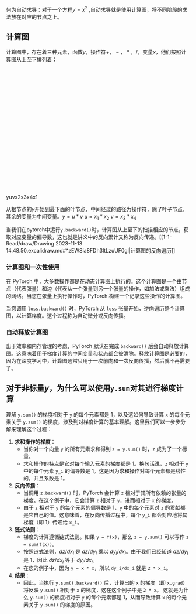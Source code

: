 何为自动求导：对于一个方程$y=x^2$ ,自动求导就是使用计算图，将不同阶段的求法放在对应的节点之上。

## 计算图
计算图中，存在着三种元素，函数$y$，操作符$+，-，*，/$，变量$x$，他们按照计算图从上至下排列着；
<svg version="1.1" xmlns="http://www.w3.org/2000/svg" viewBox="0 0 374.4273681640625 343.06514739990234" width="374.4273681640625" height="343.06514739990234">
  <!-- svg-source:excalidraw -->
  
  <defs>
    <style class="style-fonts">
      @font-face {
        font-family: "Virgil";
        src: url("https://excalidraw.com/Virgil.woff2");
      }
      @font-face {
        font-family: "Cascadia";
        src: url("https://excalidraw.com/Cascadia.woff2");
      }
    </style>
    
  </defs>
  <rect x="0" y="0" width="374.4273681640625" height="343.06514739990234" fill="#ffffff"></rect><g stroke-linecap="round" transform="translate(122.28008270263672 10) rotate(0 31 31)"><path d="M29.07 0.07 C35.03 -1.06, 42.76 1.04, 47.99 5.03 C53.23 9.02, 58.69 17.54, 60.48 24.03 C62.27 30.51, 61.39 37.96, 58.73 43.94 C56.06 49.92, 50.61 57.21, 44.47 59.92 C38.33 62.63, 28.52 62.11, 21.87 60.21 C15.21 58.3, 8.14 53.78, 4.55 48.5 C0.96 43.22, -0.54 35.2, 0.32 28.53 C1.19 21.85, 4.54 13.13, 9.74 8.46 C14.95 3.8, 27.39 1.69, 31.54 0.55 C35.7 -0.59, 34.72 1.26, 34.66 1.6 M30.07 -0.59 C36.39 -1.53, 43.77 2.34, 48.87 6.31 C53.98 10.28, 59.04 16.92, 60.7 23.23 C62.36 29.54, 61.74 38.09, 58.83 44.18 C55.91 50.26, 49.41 56.97, 43.2 59.73 C37 62.48, 27.71 62.68, 21.6 60.68 C15.48 58.69, 10.06 53.23, 6.49 47.76 C2.92 42.29, -0.29 34.35, 0.17 27.87 C0.62 21.39, 4.21 13.51, 9.22 8.9 C14.23 4.28, 26.97 1.58, 30.22 0.16 C33.46 -1.26, 28.77 -0.32, 28.71 0.38" stroke="#1e1e1e" stroke-width="1" fill="none"></path></g><g transform="translate(148.66977767384202 28.57968978321702) rotate(0 4.689994812011719 12.5)"><text x="4.689994812011719" y="0" font-family="Virgil, Segoe UI Emoji" font-size="20px" fill="#1e1e1e" text-anchor="middle" style="white-space: pre;" direction="ltr" dominant-baseline="text-before-edge">y</text></g><g stroke-linecap="round"><g transform="translate(133.10076904296875 64.58248138427734) rotate(0 -23.251131575647747 43.18535081514157)"><path d="M-0.39 -0.24 C-8.43 14.38, -39.44 73.29, -47.39 87.78 M1.61 -1.41 C-6.62 12.88, -39.68 71.27, -48.11 86.15" stroke="#1e1e1e" stroke-width="1" fill="none"></path></g></g><mask></mask><g stroke-linecap="round"><g transform="translate(180.55694580078125 54.024314880371094) rotate(0 42.24644498191774 50.739774275198585)"><path d="M-1.03 -0.83 C13.18 16.05, 71.12 85.17, 85.52 102.31 M0.63 1.35 C14.65 18.39, 70.51 83.46, 84.48 100.49" stroke="#1e1e1e" stroke-width="1" fill="none"></path></g></g><mask></mask><g stroke-linecap="round" transform="translate(55.05828857421875 150.1831283569336) rotate(0 31 31)"><path d="M39.49 1.6 C45.7 2.65, 52.6 6.8, 56.39 12.11 C60.18 17.42, 62.87 26.54, 62.23 33.45 C61.59 40.37, 57.24 48.77, 52.58 53.59 C47.92 58.4, 40.93 61.77, 34.24 62.32 C27.56 62.87, 18.03 60.9, 12.48 56.9 C6.94 52.91, 2.65 44.91, 0.98 38.37 C-0.68 31.84, -0.39 23.7, 2.51 17.7 C5.4 11.71, 11.9 4.98, 18.37 2.4 C24.83 -0.17, 36.87 1.99, 41.3 2.28 C45.73 2.57, 45.12 3.56, 44.93 4.14 M44.74 4.58 C50.57 7.26, 57.41 14.06, 60.14 20.18 C62.88 26.3, 63.4 35.01, 61.16 41.29 C58.93 47.58, 52.52 54.54, 46.75 57.91 C40.97 61.27, 32.73 62.23, 26.53 61.47 C20.34 60.7, 14.19 57.9, 9.58 53.32 C4.97 48.74, -0.47 40.91, -1.13 33.99 C-1.78 27.08, 1.69 17.17, 5.66 11.83 C9.62 6.49, 16.28 3.5, 22.68 1.96 C29.08 0.41, 40.44 2.1, 44.06 2.54 C47.68 2.98, 44.45 4.17, 44.4 4.6" stroke="#1e1e1e" stroke-width="1" fill="none"></path></g><g transform="translate(80.45798568165452 168.7628181401506) rotate(0 5.67999267578125 12.5)"><text x="5.67999267578125" y="0" font-family="Virgil, Segoe UI Emoji" font-size="20px" fill="#1e1e1e" text-anchor="middle" style="white-space: pre;" direction="ltr" dominant-baseline="text-before-edge">u</text></g><g stroke-linecap="round" transform="translate(255.95550537109375 151.71212005615234) rotate(0 31 31)"><path d="M24.23 1.02 C30.32 -1.07, 39.62 -0.66, 45.34 2.37 C51.05 5.4, 55.97 13.02, 58.51 19.22 C61.05 25.41, 62.18 33.29, 60.57 39.54 C58.96 45.78, 54.3 53.08, 48.84 56.68 C43.37 60.29, 34.65 61.86, 27.8 61.19 C20.95 60.52, 12.28 57.18, 7.75 52.66 C3.21 48.14, 1.04 40.86, 0.6 34.07 C0.16 27.28, 0.86 17.5, 5.08 11.91 C9.3 6.31, 21.91 2.47, 25.93 0.5 C29.95 -1.46, 29.03 -0.32, 29.21 0.12 M44.55 2.01 C50.14 4.35, 56.51 11.87, 59.28 18.33 C62.05 24.79, 62.98 34.61, 61.18 40.77 C59.37 46.92, 54.04 51.76, 48.44 55.28 C42.83 58.79, 34.33 62.44, 27.57 61.87 C20.8 61.29, 12.68 56.83, 7.86 51.85 C3.05 46.87, -0.93 38.3, -1.34 32 C-1.76 25.69, 1.24 19.3, 5.35 14.01 C9.46 8.73, 16.64 1.96, 23.31 0.29 C29.97 -1.38, 42 3.41, 45.33 3.98 C48.67 4.54, 43.79 3.44, 43.31 3.68" stroke="#1e1e1e" stroke-width="1" fill="none"></path></g><g transform="translate(281.8051994267717 170.29180983936936) rotate(0 5.2299957275390625 12.5)"><text x="5.2299957275390625" y="0" font-family="Virgil, Segoe UI Emoji" font-size="20px" fill="#1e1e1e" text-anchor="middle" style="white-space: pre;" direction="ltr" dominant-baseline="text-before-edge">v</text></g><g stroke-linecap="round" transform="translate(108.1942138671875 269.91808319091797) rotate(0 31 24.5)"><path d="M42.62 1.57 C48.55 2.92, 55.07 7.73, 58.24 12.36 C61.41 16.98, 63.12 24.05, 61.65 29.31 C60.18 34.58, 54.6 40.66, 49.39 43.96 C44.19 47.26, 36.82 49.42, 30.42 49.12 C24.02 48.82, 15.96 45.8, 10.98 42.17 C6 38.54, 1.56 32.62, 0.54 27.35 C-0.48 22.08, 1.27 14.9, 4.86 10.54 C8.45 6.17, 14.92 2.47, 22.1 1.16 C29.27 -0.14, 43.17 1.96, 47.89 2.7 C52.62 3.44, 50.74 5.24, 50.47 5.6 M40.65 1.53 C46.89 2.86, 55.4 6.93, 58.68 11.39 C61.97 15.85, 61.86 23.02, 60.37 28.29 C58.88 33.56, 54.49 39.45, 49.74 43.01 C44.99 46.56, 38.12 49.33, 31.86 49.61 C25.6 49.9, 17.25 48.11, 12.2 44.69 C7.14 41.27, 2.84 34.59, 1.52 29.09 C0.19 23.59, 1.27 16.41, 4.25 11.68 C7.24 6.95, 13.44 2.3, 19.42 0.72 C25.39 -0.85, 36.54 2.04, 40.12 2.24 C43.71 2.43, 41.03 1.83, 40.93 1.87" stroke="#1e1e1e" stroke-width="1" fill="none"></path></g><g transform="translate(126.53391341602952 282.0939670518475) rotate(0 12.739990234375 12.500000000000002)"><text x="12.739990234375" y="0" font-family="Virgil, Segoe UI Emoji" font-size="20px" fill="#1e1e1e" text-anchor="middle" style="white-space: pre;" direction="ltr" dominant-baseline="text-before-edge">x2</text></g><g stroke-linecap="round" transform="translate(211.29144287109375 271.06514739990234) rotate(0 31 31)"><path d="M40.06 1.12 C46.35 2.64, 54.79 8.59, 58.25 14.37 C61.72 20.15, 61.9 29.05, 60.85 35.79 C59.79 42.53, 56.59 50.35, 51.92 54.81 C47.25 59.27, 39.46 62.31, 32.84 62.56 C26.23 62.81, 17.57 60.65, 12.23 56.3 C6.9 51.96, 2.33 43.26, 0.83 36.49 C-0.68 29.72, 0.26 21.45, 3.2 15.71 C6.15 9.97, 11.02 3.99, 18.49 2.07 C25.96 0.14, 42.23 2.73, 48.02 4.16 C53.81 5.58, 53.69 10.04, 53.21 10.62 M39.06 2.15 C45.01 2.9, 50.56 6.38, 54.33 11.24 C58.11 16.1, 61.67 24.33, 61.71 31.33 C61.75 38.33, 59.04 48.18, 54.56 53.24 C50.08 58.29, 41.71 60.91, 34.85 61.66 C27.98 62.42, 19.15 61.55, 13.37 57.77 C7.6 54, 2.07 45.42, 0.17 39.03 C-1.72 32.64, -0.81 25.35, 1.99 19.45 C4.78 13.55, 11.15 6.81, 16.96 3.64 C22.77 0.46, 33.24 0.8, 36.86 0.41 C40.48 0.02, 38.42 0.94, 38.7 1.28" stroke="#1e1e1e" stroke-width="1" fill="none"></path></g><g transform="translate(229.94113997852952 289.64483718311936) rotate(0 12.42999267578125 12.5)"><text x="12.42999267578125" y="0" font-family="Virgil, Segoe UI Emoji" font-size="20px" fill="#1e1e1e" text-anchor="middle" style="white-space: pre;" direction="ltr" dominant-baseline="text-before-edge">x3</text></g><g stroke-linecap="round" transform="translate(302.4273681640625 266.5366439819336) rotate(0 31 31)"><path d="M34.18 0.42 C40.52 0.45, 49.26 4.6, 53.72 9.16 C58.17 13.72, 60.58 21.34, 60.91 27.78 C61.24 34.22, 59.37 42.19, 55.7 47.81 C52.04 53.43, 45.31 59.56, 38.93 61.5 C32.55 63.45, 23.31 62.47, 17.43 59.47 C11.55 56.48, 6.33 49.54, 3.65 43.55 C0.96 37.55, -0.34 29.77, 1.3 23.51 C2.94 17.25, 7.31 9.65, 13.47 6 C19.64 2.35, 33.87 2.33, 38.31 1.62 C42.74 0.9, 40.36 1.46, 40.07 1.69 M38.08 -0.14 C44.2 0.76, 52.73 5.8, 56.49 11.23 C60.25 16.66, 61.09 25.55, 60.65 32.44 C60.21 39.32, 58.17 47.8, 53.85 52.56 C49.53 57.31, 41.43 60.04, 34.73 60.95 C28.03 61.86, 19.22 61.29, 13.64 58.03 C8.06 54.77, 3.31 47.69, 1.25 41.39 C-0.82 35.08, -1.6 26.34, 1.25 20.21 C4.1 14.07, 12.26 7.72, 18.33 4.58 C24.4 1.44, 34.23 1.83, 37.67 1.38 C41.12 0.92, 39.25 1.25, 39.01 1.83" stroke="#1e1e1e" stroke-width="1" fill="none"></path></g><g transform="translate(321.48706893360765 285.1163337651506) rotate(0 12.019989013671871 12.5)"><text x="12.019989013671875" y="0" font-family="Virgil, Segoe UI Emoji" font-size="20px" fill="#1e1e1e" text-anchor="middle" style="white-space: pre;" direction="ltr" dominant-baseline="text-before-edge">x4</text></g><g stroke-linecap="round"><g transform="translate(71.8824462890625 206.9548568725586) rotate(0 -13.327970599140983 27.378143078126012)"><path d="M-0.26 -0.36 C-4.96 8.78, -23.72 46.1, -28.45 55.4 M1.8 -1.59 C-2.48 7.6, -21.44 46.72, -26.12 56.35" stroke="#1e1e1e" stroke-width="1" fill="none"></path></g></g><mask></mask><g stroke-linecap="round"><g transform="translate(107.30615234375 202.85613250732422) rotate(0 12.252895808592442 35.10984837496653)"><path d="M-0.87 0.06 C3.35 11.58, 21.01 58.26, 25.38 70.04 M0.87 -0.96 C4.91 10.62, 20.36 59.01, 24.29 71.18" stroke="#1e1e1e" stroke-width="1" fill="none"></path></g></g><mask></mask><g stroke-linecap="round"><g transform="translate(271.91668701171875 201.97869110107422) rotate(0 -16.683110353853557 36.73241565367207)"><path d="M-0.18 -0.56 C-5.65 11.39, -26.92 60.46, -32.63 72.45 M-1.74 1.76 C-7.31 13.86, -28.12 62.29, -33.18 74.03" stroke="#1e1e1e" stroke-width="1" fill="none"></path></g></g><mask></mask><g stroke-linecap="round"><g transform="translate(305.09368896484375 203.48201751708984) rotate(0 7.445073902979493 31.10149216169492)"><path d="M-0.63 -0.29 C2.1 10.29, 12.83 52.16, 15.52 62.65 M1.24 -1.49 C3.95 9.29, 12.6 52.86, 14.89 63.7" stroke="#1e1e1e" stroke-width="1" fill="none"></path></g></g><mask></mask><g stroke-linecap="round" transform="translate(10 264.8871078491211) rotate(0 31 31)"><path d="M25.75 -0.1 C31.8 -1.55, 40.19 1.43, 46.09 4.82 C51.99 8.21, 58.95 14.21, 61.14 20.25 C63.34 26.29, 61.66 34.64, 59.27 41.06 C56.87 47.47, 52.27 55.38, 46.76 58.75 C41.24 62.11, 32.85 62.6, 26.17 61.23 C19.49 59.86, 11.06 55.61, 6.66 50.52 C2.25 45.43, -0.25 37.17, -0.25 30.7 C-0.26 24.22, 2.2 16.82, 6.66 11.68 C11.11 6.54, 22.89 1.57, 26.48 -0.16 C30.07 -1.89, 27.87 0.75, 28.19 1.29 M30.47 -1.17 C36.88 -1.43, 46.25 4.56, 51.25 9.02 C56.24 13.47, 59.48 19.01, 60.43 25.55 C61.38 32.09, 60.29 42.51, 56.94 48.25 C53.58 53.99, 46.63 58.23, 40.3 59.97 C33.97 61.72, 25.28 61.3, 18.97 58.72 C12.65 56.13, 5.61 49.99, 2.38 44.49 C-0.84 38.98, -1.92 32.1, -0.39 25.7 C1.13 19.3, 6.39 10.6, 11.55 6.1 C16.7 1.6, 27.34 -0.56, 30.55 -1.31 C33.75 -2.07, 30.43 0.75, 30.8 1.58" stroke="#1e1e1e" stroke-width="1" fill="none"></path></g><g transform="translate(32.749695581556864 283.4667976323381) rotate(0 8.329994201660156 12.5)"><text x="8.329994201660156" y="0" font-family="Virgil, Segoe UI Emoji" font-size="20px" fill="#1e1e1e" text-anchor="middle" style="white-space: pre;" direction="ltr" dominant-baseline="text-before-edge">x1</text></g></svg>

从根节点的$y$开始到最下面的叶节点，中间经过的路径为操作符，除了叶子节点，其余的变量为中间变量。$y = u*v$ $u= x_1*x_{2}$ $v=x_3*x_4$

当我们在pytorch中运行`y.backward()`时，计算图从上至下的扫描相应的节点，获取对应变量的偏导数，这也就是讲义中的反向累计又称为反向传递。[[1-1-Read/draw/Drawing 2023-11-13 14.48.50.excalidraw.md#^zEWSia8FDh3ltLzuUF0gl|计算图的反向遍历]]
### 计算图和一次性使用
在 PyTorch 中，大多数操作都是在动态计算图上执行的。这个计算图是一个由节点（代表张量）和边（代表从一个张量到另一个张量的操作，如加法或乘法）组成的网络。当您在张量上执行操作时，PyTorch 构建一个记录这些操作的计算图。

当您调用 `loss.backward()` 时，PyTorch 从 `loss` 张量开始，逆向遍历整个计算图，以计算梯度。这个过程称为自动微分或反向传播。
### 自动释放计算图
出于效率和内存管理的考虑，PyTorch 默认在完成 `backward()` 后会自动释放计算图。这意味着用于梯度计算的中间变量和状态都会被清除。释放计算图是必要的，因为在深度学习中，计算图通常只用于一次前向和一次反向传播，然后就不再需要了。
## 对于非标量$y$，为什么可以使用`y.sum`对其进行梯度计算
理解 `y.sum()` 的梯度相对于 `y` 的每个元素都是 1，以及这如何导致计算 `x` 的每个元素关于 `y.sum()` 的梯度，涉及到对梯度计算的基本理解。这里我们可以一步步分解来理解这个过程：
1. **求和操作的梯度**：
   - 当你对一个向量 `y` 的所有元素求和得到 `z = y.sum()` 时，`z` 成为了一个标量。
   - 求和操作的特点是它对每个输入元素的梯度都是 1。换句话说，`z` 相对于 `y` 中的每个元素 `y_i` 的偏导数是 1。这是因为求和操作对每个元素都是线性的，并且系数是 1。
2. **反向传播**：
   - 当调用 `z.backward()` 时，PyTorch 会计算 `z` 相对于其所有依赖的张量的梯度。在这个例子中，它会计算 `z` 相对于 `y`，进而相对于 `x` 的梯度。
   - 由于 `z` 相对于 `y` 的每个元素的偏导数是 1，`y` 中的每个元素对 `z` 的贡献都是它自己的值。这意味着，在反向传播过程中，每个 `y_i` 都会对应地将其梯度（即 1）传递给 `x_i`。
3. **链式法则**：
   - 梯度的计算遵循链式法则。如果 `y = f(x)`，那么 `z = y.sum()` 可以写作 `z = sum(f(x))`。
   - 按照链式法则，$dz/dx_i$ 是 $dz/dy_i$ 乘以 $dy_i/dx_i$。由于我们已经知道 $dz/dy_i$ 是 1，因此 $dz/dx_i$ 等于 $dy_i/dx_i$。
   - 在您的例子中，因为 `y = x * x`，所以 `dy_i/dx_i` 就是 `2 * x_i`。
4. **结果**：
   - 因此，当执行 `y.sum().backward()` 后，计算出的 `x` 的梯度（即 `x.grad`）将反映 `y.sum()` 相对于 `x` 的梯度，这在这个例子中是 `2 * x`。
这就是为什么 `y.sum()` 的梯度相对于 `y` 的每个元素都是 1，从而导致计算 `x` 的每个元素关于 `y.sum()` 的梯度的原因。

